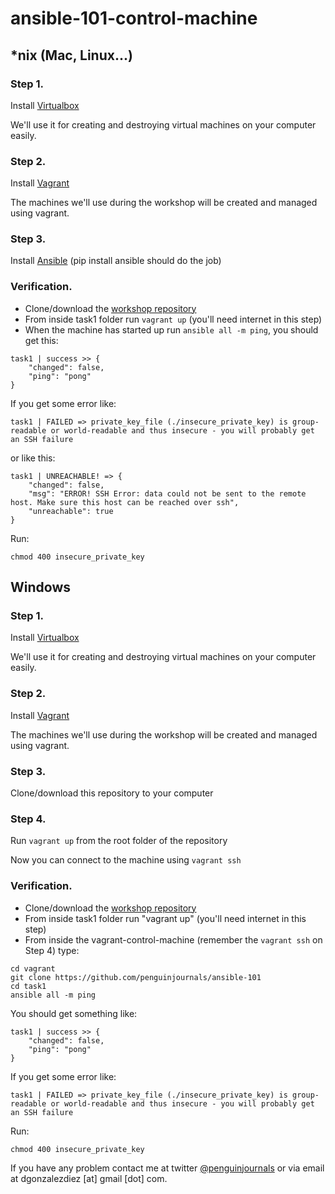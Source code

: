 # ansible-101-control-machine

## *nix (Mac, Linux...)

### Step 1.
Install [Virtualbox](https://www.virtualbox.org/wiki/Downloads)

We'll use it for creating and destroying virtual machines on your computer easily.

### Step 2.
Install [Vagrant](https://www.vagrantup.com/downloads.html)

The machines we'll use during the workshop will be created and managed using vagrant.

### Step 3.
Install [Ansible](http://docs.ansible.com/ansible/intro_installation.html) (pip install ansible should do the job)

### Verification.

- Clone/download the [workshop repository](https://github.com/penguinjournals/ansible-101)
- From inside task1 folder run `vagrant up` (you'll need internet in this step)
- When the machine has started up run `ansible all -m ping`, you should get this:
```
task1 | success >> {
    "changed": false,
    "ping": "pong"
}
``` 
If you get some error like:

`task1 | FAILED => private_key_file (./insecure_private_key) is group-readable or world-readable and thus insecure - you will probably get an SSH failure`

or like this:

```
task1 | UNREACHABLE! => {
    "changed": false,
    "msg": "ERROR! SSH Error: data could not be sent to the remote host. Make sure this host can be reached over ssh",
    "unreachable": true
}
```

Run:

`chmod 400 insecure_private_key`

## Windows

### Step 1.
Install [Virtualbox](https://www.virtualbox.org/wiki/Downloads)

We'll use it for creating and destroying virtual machines on your computer easily.

### Step 2.
Install [Vagrant](http://www.vagrantup.com/downloads)

The machines we'll use during the workshop will be created and managed using vagrant.

### Step 3.
Clone/download this repository to your computer

### Step 4.
Run `vagrant up` from the root folder of the repository

Now you can connect to the machine using `vagrant ssh`

### Verification.

- Clone/download the [workshop repository](https://github.com/penguinjournals/ansible-101)
- From inside task1 folder run "vagrant up" (you'll need internet in this step)
- From inside the vagrant-control-machine (remember the `vagrant ssh` on Step 4) type:

```
cd vagrant
git clone https://github.com/penguinjournals/ansible-101
cd task1
ansible all -m ping
```

You should get something like:
```
task1 | success >> {
    "changed": false,
    "ping": "pong"
}
```
If you get some error like:

`task1 | FAILED => private_key_file (./insecure_private_key) is group-readable or world-readable and thus insecure - you will probably get an SSH failure`

Run:

`chmod 400 insecure_private_key`

If you have any problem contact me at twitter [@penguinjournals](http://penguinjournals.com/penguinjournals) or via email at dgonzalezdiez [at] gmail [dot] com.
